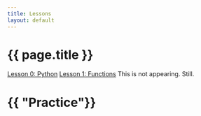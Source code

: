 ```yaml
---
title: Lessons
layout: default
---
```


# {{ page.title }}

[Lesson 0: Python](/Lessons/lesson0.md)
[Lesson 1: Functions](/Lessons/lesson1.md)
This is not appearing. Still.

# {{ "Practice"}}

<!--
You can use HTML elements in Markdown, such as the comment element, and they won't
be affected by a markdown parser. However, if you create an HTML element in your
markdown file, you cannot use markdown syntax within that element's contents.
-->